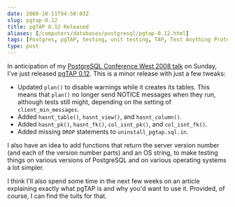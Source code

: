```yaml
--- 
date: 2008-10-11T04:50:03Z
slug: pgtap-0.12
title: pgTAP 0.12 Released
aliases: [/computers/databases/postgresql/pgtap-0.12.html]
tags: [Postgres, pgTAP, testing, unit testing, TAP, Test Anything Protocol]
type: post
---
```


<p>In anticipation of my <a href="http://www.postgresqlconference.org/west08/talks/" title="PostgreSQL Conference West 2008 Talks">PostgreSQL Conference West 2008 talk</a> on Sunday, I've just released <a href="http://pgfoundry.org/frs/?group_id=1000389" title="pgTAP Downloads">pgTAP 0.12</a>. This is a minor release with just a few tweaks:</p>

<ul>
  <li>Updated <code>plan()</code> to disable warnings while it creates its
    tables. This means that <code>plan()</code> no longer send NOTICE messages
    when they run, although tests still might, depending on the setting of
    <code>client_min_messages</code>.</li>
  <li>Added <code>hasnt_table()</code>, <code>hasnt_view()</code>,
    and <code>hasnt_column()</code>.</li>
  <li>Added <code>hasnt_pk()</code>, <code>hasnt_fk()</code>, <code>col_isnt_pk()</code>,
  and <code>col_isnt_fk()</code>.</li>
  <li>Added missing <code>DROP</code> statements
    to <code>uninstall_pgtap.sql.in</code>.</li>
</ul>

<p>I also have an idea to add functions that return the server version number (and each of the version number parts) and an OS string, to make testing things on various versions of PostgreSQL and on various operating systems a lot simpler.</p>

<p>I think I'll also spend some time in the next few weeks on an article explaining exactly what pgTAP is and why you'd want to use it. Provided, of course, I can find the tuits for that.</p>
